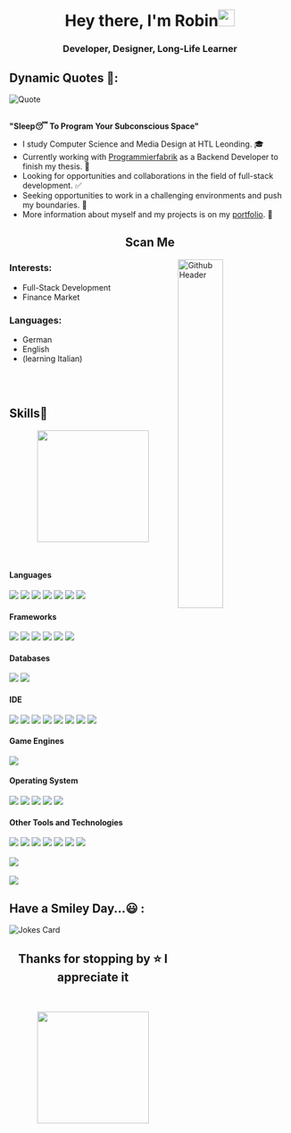 <h1 align="center">Hey there, I'm Robin<img src="https://raw.githubusercontent.com/MartinHeinz/MartinHeinz/master/wave.gif" width="30px"></h1>

<h3 align="center">Developer, Designer, Long-Life Learner</h3>

## Dynamic Quotes 📜:
![Quote](https://github-readme-quotes.herokuapp.com/quote?theme=dark)

<br>
<b> "Sleep😴 To Program Your Subconscious Space"</b>


<p>
  
- I study Computer Science and Media Design at HTL Leonding. 🎓
- Currently working with <a href="https://www.programmierfabrik.at/" target="_black">Programmierfabrik</a> as a Backend Developer to finish my thesis. 🏥
- Looking for opportunities and collaborations in the field of full-stack development. ✅
- Seeking opportunities to work in a challenging environments and push my boundaries. 💪
- More information about myself and my projects is on my <a href="https://reinhartrobin.github.io/" target="_black">portfolio</a>. 📑
</p>

<div align="center">

## **Scan Me**
</div>

<img width="40%" align="right" alt="Github Header" src="https://c.tenor.com/2uyENRmiUt0AAAAC/coding.gif" />

<h3 align="left">Interests:</h3>

- Full-Stack Development
- Finance Market

<h3 align="left">Languages:</h3>

- German
- English
- (learning Italian)

<br><br>

## **Skills🧰**<br>

<p align='center'>
<img src="https://media.giphy.com/media/TEnXkcsHrP4YedChhA/giphy.gif" width="200" height="200" frameBorder="0" class="giphy-embed" allowFullScreen></img></p>
<br>

<h4> Languages </h4>
<span> 
  <img src="https://img.shields.io/badge/HTML5-E34F26?style=for-the-badge&logo=html5&logoColor=white">
  <img src="https://img.shields.io/badge/CSS3-1572B6?style=for-the-badge&logo=css3&logoColor=white">
  <img src="https://img.shields.io/badge/JavaScript-F7DF1E?style=for-the-badge&logo=javascript&logoColor=black">
  <img src="https://img.shields.io/badge/Java-ED8B00?style=for-the-badge&logo=java&logoColor=white">
  <img src="https://img.shields.io/badge/C%23-239120?style=for-the-badge&logo=c-sharp&logoColor=white">
  <img src="https://img.shields.io/badge/TypeScript-007ACC?style=for-the-badge&logo=typescript&logoColor=white">
  <img src="https://img.shields.io/badge/Swift-FA7343?style=for-the-badge&logo=swift&logoColor=white">
  
</span>

<h4> Frameworks </h4>
<span>
  <img src="https://img.shields.io/badge/npm-CB3837?style=for-the-badge&logo=npm&logoColor=white">
  <img src="https://img.shields.io/badge/Node.js-339933?style=for-the-badge&logo=nodedotjs&logoColor=white">
  <img src="https://img.shields.io/badge/.NET-5C2D91?style=for-the-badge&logo=.net&logoColor=white">
  <img src="https://img.shields.io/badge/React-20232A?style=for-the-badge&logo=react&logoColor=61DAFB">
  <img src="https://img.shields.io/badge/Bootstrap-563D7C?style=for-the-badge&logo=bootstrap&logoColor=white">
  <img src="https://img.shields.io/badge/Angular-DD0031?style=for-the-badge&logo=angular&logoColor=white">
</span>

<h4> Databases </h4>
<span>
  <img src="https://img.shields.io/badge/MySQL-00000F?style=for-the-badge&logo=mysql&logoColor=white">
  <img src="https://img.shields.io/badge/MongoDB-4EA94B?style=for-the-badge&logo=mongodb&logoColor=white">
</span>

<h4> IDE </h4>
<span>
<img src="https://img.shields.io/badge/Visual_Studio_Code-0078D4?style=for-the-badge&logo=visual%20studio%20code&logoColor=white">
  <img src="https://img.shields.io/badge/IntelliJIDEA-000000.svg?style=for-the-badge&logo=intellij-idea&logoColor=white">
  <img src="https://img.shields.io/badge/apache%20netbeans-1B6AC6?style=for-the-badge&logo=apache%20netbeans%20IDE&logoColor=white">
  <img src="https://img.shields.io/badge/Eclipse-2C2255?style=for-the-badge&logo=eclipse&logoColor=white">
  <img src="https://img.shields.io/badge/Notepad++-90E59A.svg?style=for-the-badge&logo=notepad%2B%2B&logoColor=black">
  <img src="https://img.shields.io/badge/Visual_Studio-5C2D91?style=for-the-badge&logo=visual%20studio&logoColor=white">
  <img src="https://img.shields.io/badge/WebStorm-000000?style=for-the-badge&logo=WebStorm&logoColor=white">
  <img src="https://img.shields.io/badge/Xcode-007ACC?style=for-the-badge&logo=Xcode&logoColor=white">
  
<h4>Game Engines</h4>
<span>
<img src="https://img.shields.io/badge/Unity-100000?style=for-the-badge&logo=unity&logoColor=white">

<h4> Operating System </h4>
<span>
  <img src="https://img.shields.io/badge/Linux-FCC624?style=for-the-badge&logo=linux&logoColor=black">
  <img src="https://img.shields.io/badge/Ubuntu-E95420?style=for-the-badge&logo=ubuntu&logoColor=white">
  <img src="https://img.shields.io/badge/Windows-0078D6?style=for-the-badge&logo=windows&logoColor=white">
  <img src="https://img.shields.io/badge/iOS-000000?style=for-the-badge&logo=ios&logoColor=white">
  <img src="https://img.shields.io/badge/Android-3DDC84?style=for-the-badge&logo=android&logoColor=white">
</span>

<h4> Other Tools and Technologies </h4>
<span>
  <img src="https://img.shields.io/badge/Git-F05032?style=for-the-badge&logo=git&logoColor=white">
  <img src="https://img.shields.io/badge/Postman-FF6C37?style=for-the-badge&logo=Postman&logoColor=white">
  <img src="https://img.shields.io/badge/Xampp-F37623?style=for-the-badge&logo=xampp&logoColor=white">
  <img src="https://img.shields.io/badge/Shell_Script-121011?style=for-the-badge&logo=gnu-bash&logoColor=white">
  <img src="https://img.shields.io/badge/Git-F05032?style=for-the-badge&logo=git&logoColor=white">
  <img src="https://img.shields.io/badge/Markdown-000000?style=for-the-badge&logo=markdown&logoColor=white">
  <img src="https://img.shields.io/badge/json-5E5C5C?style=for-the-badge&logo=json&logoColor=white">
</span>
<br><br>
  <img src="https://github-readme-stats.vercel.app/api?username=ReinhartRobin&theme=blue-green">
  <br><br>
  <img src="https://github-readme-stats.vercel.app/api/top-langs/?username=ReinhartRobin&theme=blue-green">
<div>

## Have a Smiley Day...😃 :<br>
![Jokes Card](https://readme-jokes.vercel.app/api)
  
<h2 align='center'>Thanks for stopping by ⭐ I appreciate it</h2>
<br>
<p align='center'>
<img src="https://media.giphy.com/media/O51MQ3DduOcGW6ofR3/giphy.gif" width="200" height="200" frameBorder="0" class="giphy-embed" allowFullScreen></img></p>
<br>
